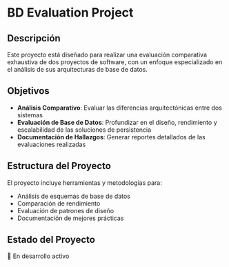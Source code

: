# BD Evaluation Project

## Descripción

Este proyecto está diseñado para realizar una evaluación comparativa exhaustiva de dos proyectos de software, con un enfoque especializado en el análisis de sus arquitecturas de base de datos.

## Objetivos

- **Análisis Comparativo**: Evaluar las diferencias arquitectónicas entre dos sistemas
- **Evaluación de Base de Datos**: Profundizar en el diseño, rendimiento y escalabilidad de las soluciones de persistencia
- **Documentación de Hallazgos**: Generar reportes detallados de las evaluaciones realizadas

## Estructura del Proyecto

El proyecto incluye herramientas y metodologías para:
- Análisis de esquemas de base de datos
- Comparación de rendimiento
- Evaluación de patrones de diseño
- Documentación de mejores prácticas

## Estado del Proyecto

🔄 En desarrollo activo